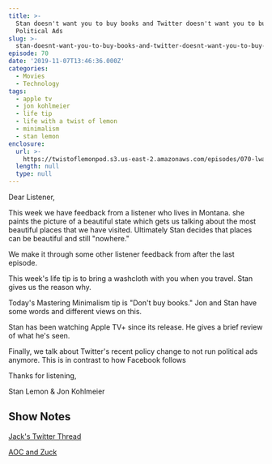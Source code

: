 ```yaml
---
title: >-
  Stan doesn't want you to buy books and Twitter doesn't want you to buy
  Political Ads
slug: >-
  stan-doesnt-want-you-to-buy-books-and-twitter-doesnt-want-you-to-buy-political-ads
episode: 70
date: '2019-11-07T13:46:36.000Z'
categories:
  - Movies
  - Technology
tags:
  - apple tv
  - jon kohlmeier
  - life tip
  - life with a twist of lemon
  - minimalism
  - stan lemon
enclosure:
  url: >-
    https://twistoflemonpod.s3.us-east-2.amazonaws.com/episodes/070-lwatol-20191107.mp3
  length: null
  type: null
---
```


Dear Listener,

This week we have feedback from a listener who lives in Montana. she paints the picture of a beautiful state which gets us talking about the most beautiful places that we have visited. Ultimately Stan decides that places can be beautiful and still "nowhere."

We make it through some other listener feedback from after the last episode.

This week's life tip is to bring a washcloth with you when you travel. Stan gives us the reason why.

Today's Mastering Minimalism tip is "Don't buy books." Jon and Stan have some words and different views on this.

Stan has been watching Apple TV+ since its release. He gives a brief review of what he's seen.

Finally, we talk about Twitter's recent policy change to not run political ads anymore. This is in contrast to how Facebook follows

Thanks for listening,

Stan Lemon & Jon Kohlmeier

## Show Notes

[Jack's Twitter Thread](https://twitter.com/jack/status/1189634360472829952)

[AOC and Zuck](https://youtu.be/TuIhb-xbW9I)
